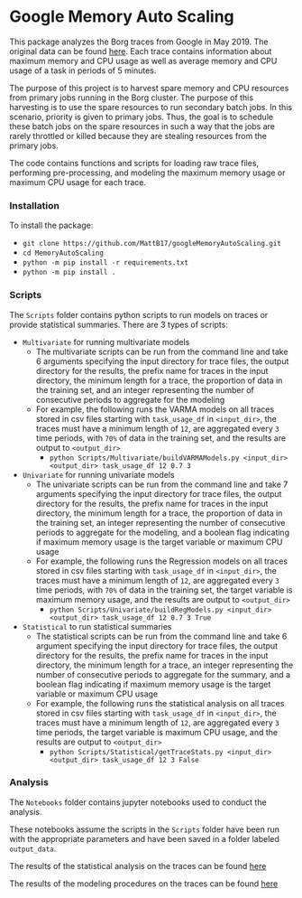 # Google Memory Auto Scaling

This package analyzes the Borg traces from Google in May 2019. The original data can be found [here](https://github.com/google/cluster-data). Each trace contains information about maximum memory and CPU usage as well as average memory and CPU usage of a task in periods of 5 minutes.

The purpose of this project is to harvest spare memory and CPU resources from primary jobs running in the Borg cluster. The purpose of this harvesting is to use the spare resources to run secondary batch jobs. In this scenario, priority is given to primary jobs. Thus, the goal is to schedule these batch jobs on the spare resources in such a way that the jobs are rarely throttled or killed because they are stealing resources from the primary jobs.

The code contains functions and scripts for loading raw trace files, performing pre-processing, and modeling the maximum memory usage or maximum CPU usage for each trace.

### Installation
To install the package:
* `git clone https://github.com/MattB17/googleMemoryAutoScaling.git`
* `cd MemoryAutoScaling`
* `python -m pip install -r requirements.txt`
* `python -m pip install .`

### Scripts
The `Scripts` folder contains python scripts to run models on traces or provide statistical summaries. There are 3 types of scripts:
* `Multivariate` for running multivariate models
  * The multivariate scripts can be run from the command line and take 6 arguments specifying the input directory for trace files, the output directory for the results, the prefix name for traces in the input directory, the minimum length for a trace, the proportion of data in the training set, and an integer representing the number of consecutive periods to aggregate for the modeling
  * For example, the following runs the VARMA models on all traces stored in csv files starting with `task_usage_df` in `<input_dir>`, the traces must have a minimum length of `12`, are aggregated every `3` time periods, with `70%` of data in the training set, and the results are output to `<output_dir>`
    * `python Scripts/Multivariate/buildVARMAModels.py <input_dir> <output_dir> task_usage_df 12 0.7 3`
* `Univariate` for running univariate models
  * The univariate scripts can be run from the command line and take 7 arguments specifying the input directory for trace files, the output directory for the results, the prefix name for traces in the input directory, the minimum length for a trace, the proportion of data in the training set, an integer representing the number of consecutive periods to aggregate for the modeling, and a boolean flag indicating if maximum memory usage is the target variable or maximum CPU usage
  * For example, the following runs the Regression models on all traces stored in csv files starting with `task_usage_df` in `<input_dir>`, the traces must have a minimum length of `12`, are aggregated every `3` time periods, with `70%` of data in the training set, the target variable is maximum memory usage, and the results are output to `<output_dir>`
    * `python Scripts/Univariate/buildRegModels.py <input_dir> <output_dir> task_usage_df 12 0.7 3 True`
* `Statistical` to run statistical summaries
  * The statistical scripts can be run from the command line and take 6 argument specifying the input directory for trace files, the output directory for the results, the prefix name for traces in the input directory, the minimum length for a trace, an integer representing the number of consecutive periods to aggregate for the summary, and a boolean flag indicating if maximum memory usage is the target variable or maximum CPU usage
  * For example, the following runs the statistical analysis on all traces stored in csv files starting with `task_usage_df` in `<input_dir>`, the traces must have a minimum length of `12`, are aggregated every `3` time periods, the target variable is maximum CPU usage, and the results are output to `<output_dir>`
    * `python Scripts/Statistical/getTraceStats.py <input_dir> <output_dir> task_usage_df 12 3 False`

### Analysis
The `Notebooks` folder contains jupyter notebooks used to conduct the analysis.

These notebooks assume the scripts in the `Scripts` folder have been run with the appropriate parameters and have been saved in a folder labeled `output_data`.

The results of the statistical analysis on the traces can be found [here](https://docs.google.com/document/d/1K7BBxZMQ5QlbUrKDK4NnTBq--luysnHjai97oCy94HA/edit)

The results of the modeling procedures on the traces can be found [here](https://docs.google.com/document/d/16n9JSmnUdko3LTuFWJ0YN_qZpUGBaHSoHmaMigGJYLI/edit#heading=h.fjx4h8ju152c)
